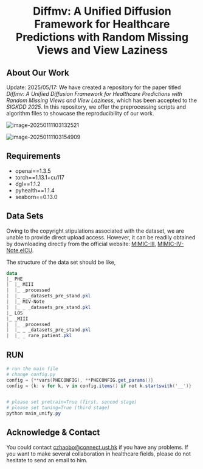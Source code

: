 <h1 align="center"> Diffmv: A Unified Diffusion Framework for Healthcare Predictions with Random Missing Views and View Laziness </h1>


## About Our Work

Update: 2025/05/17: We have created a repository for the paper titled *Diffmv: A Unified Diffusion Framework for Healthcare Predictions with Random Missing Views and View Laziness*, which has been accepted to the *SIGKDD 2025*. In this repository, we offer the preprocessing scripts and algorithm files to showcase the reproducibility of our work.

![image-20250111103132521](https://s2.loli.net/2025/01/11/5ZKURGucnmApWeJ.png)

![image-20250111103154909](https://s2.loli.net/2025/01/11/AGVkwu2S3LXg5j4.png)

## Requirements

- openai==1.3.5
- torch==1.13.1+cu117
- dgl==1.1.2
- pyhealth==1.1.4
- seaborn==0.13.0

## Data Sets

Owing to the copyright stipulations associated with the dataset, we are unable to provide direct upload access. However, it can be readily obtained by downloading directly from the official website: [MIMIC-III](https://physionet.org/content/mimiciii/1.4/), [MIMIC-IV-Note](https://physionet.org/content/mimic-iv-note/2.2/),[eICU](https://eicu-crd.mit.edu/). 

The structure of the data set should be like,

```powershell
data
|_ PHE
|  |_ MIII
|  |_ _processed
|  |_ _ _datasets_pre_stand.pkl
|  |_ MIV-Note
|  |_ _ _datasets_pre_stand.pkl
|_ LOS
|_ _MIII
|  |_ _processed
|  |_ _ _datasets_pre_stand.pkl
|  |_ _ rare_patient.pkl
```

## RUN

```powershell
# run the main file
# change config.py
config = {**vars(PHECONFIG), **PHECONFIG.get_params()}
config = {k: v for k, v in config.items() if not k.startswith('__')}


# please set pretrain=True (first, sencod stage) 
# please set tuning=True (third stage)
python main_unify.py
```

## Acknowledge & Contact

You could contact czhaobo@connect.ust.hk if you have any problems. If you want to make several collaboration in healthcare fields, please do not hesitate to send an email to him.

